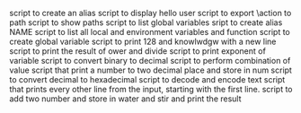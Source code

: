 script to create an alias
script to display hello user
script to export \action to path
script to show paths
script to list global variables
sript to create alias NAME
script to list all local and environment variables and function
script to create global variable
script to print 128 and knowlwdgw with a new line
script to print the result of ower and divide
script to print exponent of variable
script to convert binary to decimal
script to perform combination of value
script that print a number to two decimal place and store in num
script to convert decimal to hexadecimal
script to decode and encode text
script that  prints every other line from the input, starting with the first line.
script to add two number and store in water and stir and print the result
